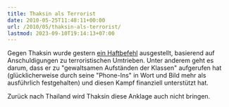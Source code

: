 ```yaml
---
title: Thaksin als Terrorist
date: 2010-05-25T11:48:11+00:00
url: /2010/05/thaksin-als-terrorist/
lastmod: 2023-09-10T19:14:13+07:00
---
```



Gegen Thaksin wurde gestern [ein Haftbefehl][1] ausgestellt, basierend auf Anschuldigungen zu terroristischen Umtrieben. Unter anderem geht es darum, dass er zu "gewaltsamen Aufständen der Klassen" aufgerufen hat (glücklicherweise durch seine "Phone-Ins" in Wort und Bild mehr als ausführlich festgehalten) und diesen Kampf finanziell unterstützt hat.

Zurück nach Thailand wird Thaksin diese Anklage auch nicht bringen.

 [1]: http://www.nationmultimedia.com/home/2010/05/26/politics/Warrant-approved-for-Thaksin-on-terror-30130223.html
